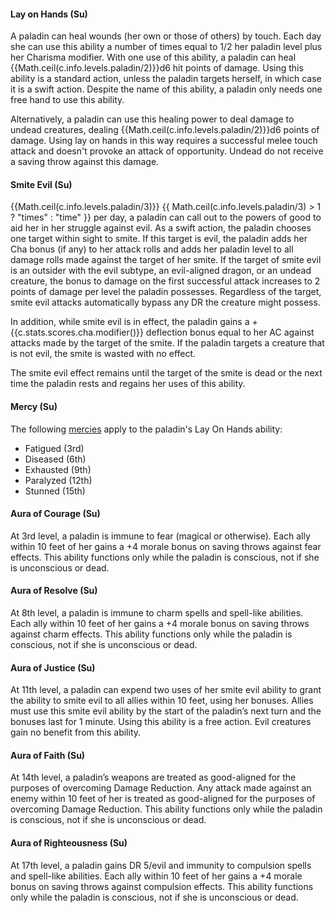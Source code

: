 #### **Lay on Hands** (Su)

A paladin can heal wounds (her own or those of others) by touch. Each day she can use this ability a number of times equal to 1/2 her paladin level plus her Charisma modifier. With one use of this ability, a paladin can heal {{Math.ceil(c.info.levels.paladin/2)}}d6 hit points of damage. Using this ability is a standard action, unless the paladin targets herself, in which case it is a swift action. Despite the name of this ability, a paladin only needs one free hand to use this ability.

Alternatively, a paladin can use this healing power to deal damage to undead creatures, dealing {{Math.ceil(c.info.levels.paladin/2)}}d6 points of damage. Using lay on hands in this way requires a successful melee touch attack and doesn't provoke an attack of opportunity. Undead do not receive a saving throw against this damage.

#### **Smite Evil** (Su)

{{Math.ceil(c.info.levels.paladin/3)}} {{ Math.ceil(c.info.levels.paladin/3) > 1 ? "times" : "time" }} per day, a paladin can call out to the powers of good to aid her in her struggle against evil. As a swift action, the paladin chooses one target within sight to smite. If this target is evil, the paladin adds her Cha bonus (if any) to her attack rolls and adds her paladin level to all damage rolls made against the target of her smite. If the target of smite evil is an outsider with the evil subtype, an evil-aligned dragon, or an undead creature, the bonus to damage on the first successful attack increases to 2 points of damage per level the paladin possesses. Regardless of the target, smite evil attacks automatically bypass any DR the creature might possess.

In addition, while smite evil is in effect, the paladin gains a +{{c.stats.scores.cha.modifier()}} deflection bonus equal to her AC against attacks made by the target of the smite. If the paladin targets a creature that is not evil, the smite is wasted with no effect.

The smite evil effect remains until the target of the smite is dead or the next time the paladin rests and regains her uses of this ability.

#### **Mercy** (Su)

The following [mercies](https://www.d20pfsrd.com/classes/core-classes/Paladin/#TOC-Mercy-Su-) apply to the paladin's Lay On Hands ability:
* Fatigued (3rd)
* Diseased (6th)
* Exhausted (9th)
* Paralyzed (12th)
* Stunned (15th)

#### **Aura of Courage** (Su)

At 3rd level, a paladin is immune to fear (magical or otherwise). Each ally within 10 feet of her gains a +4 morale bonus on saving throws against fear effects. This ability functions only while the paladin is conscious, not if she is unconscious or dead.

#### **Aura of Resolve** (Su)

At 8th level, a paladin is immune to charm spells and spell-like abilities. Each ally within 10 feet of her gains a +4 morale bonus on saving throws against charm effects. This ability functions only while the paladin is conscious, not if she is unconscious or dead.

#### **Aura of Justice** (Su)

At 11th level, a paladin can expend two uses of her smite evil ability to grant the ability to smite evil to all allies within 10 feet, using her bonuses. Allies must use this smite evil ability by the start of the paladin’s next turn and the bonuses last for 1 minute. Using this ability is a free action. Evil creatures gain no benefit from this ability.

#### **Aura of Faith** (Su)

At 14th level, a paladin’s weapons are treated as good-aligned for the purposes of overcoming Damage Reduction. Any attack made against an enemy within 10 feet of her is treated as good-aligned for the purposes of overcoming Damage Reduction. This ability functions only while the paladin is conscious, not if she is unconscious or dead.

#### **Aura of Righteousness** (Su)

At 17th level, a paladin gains DR 5/evil and immunity to compulsion spells and spell-like abilities. Each ally within 10 feet of her gains a +4 morale bonus on saving throws against compulsion effects. This ability functions only while the paladin is conscious, not if she is unconscious or dead.

